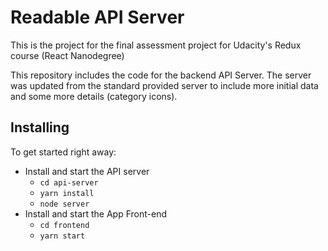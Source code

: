 # Readable API Server

This is the project for the final assessment project for Udacity's Redux course (React Nanodegree)

This repository includes the code for the backend API Server. The server was updated from the standard provided server to include more initial data and some more details (category icons).

## Installing

To get started right away:

* Install and start the API server
    - `cd api-server`
    - `yarn install`
    - `node server`
* Install and start the App Front-end
    - `cd frontend`
    - `yarn start`
